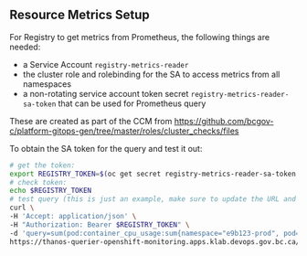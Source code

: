 ## Resource Metrics Setup

For Registry to get metrics from Prometheus, the following things are needed:
- a Service Account `registry-metrics-reader`
- the cluster role and rolebinding for the SA to access metrics from all namespaces
- a non-rotating service account token secret `registry-metrics-reader-sa-token` that can be used for Prometheus query

These are created as part of the CCM from https://github.com/bcgov-c/platform-gitops-gen/tree/master/roles/cluster_checks/files

To obtain the SA token for the query and test it out:
```bash
# get the token:
export REGISTRY_TOKEN=$(oc get secret registry-metrics-reader-sa-token -n gitops-tools -o jsonpath='{.data.token}' | base64 --decode)
# check token:
echo $REGISTRY_TOKEN
# test query (this is just an example, make sure to update the URL and query used for different environments)
curl \
-H 'Accept: application/json' \
-H "Authorization: Bearer $REGISTRY_TOKEN" \
-d 'query=sum(pod:container_cpu_usage:sum{namespace="e9b123-prod", pod=~"getok-app.*"})' \
https://thanos-querier-openshift-monitoring.apps.klab.devops.gov.bc.ca/api/v1/query

```
